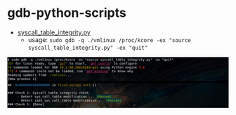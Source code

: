# gdb-python-scripts


 - [syscall_table_integrity.py](syscall_table_integrity.py)
    * usage: `sudo gdb -q ./vmlinux /proc/kcore -ex "source syscall_table_integrity.py" -ex "quit"`

![example_pictures/es1.jpg](example_pictures/es1.jpg)



